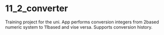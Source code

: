 # 11_2_converter
Training project for the uni.
App performs conversion integers from 2based numeric system to 11based and vise versa. Supports conversion history.
